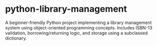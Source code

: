 # python-library-management
A beginner-friendly Python project implementing a library management system using object-oriented programming concepts. Includes ISBN-13 validation, borrowing/returning logic, and storage using a subclassed dictionary.
